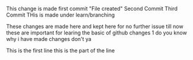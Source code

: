 This change is made first commit "File created"
Second Commit
Third Commit
THis is made under learn/branching

<!-- Now i am in the learn/branching -->
These changes are made here and kept here for no further issue till now
these are important for learing the basic of github
changes 1 do you know why
i have made changes don't ya

<!-- Now revert practice -->
This is the first line
this is the part of the line